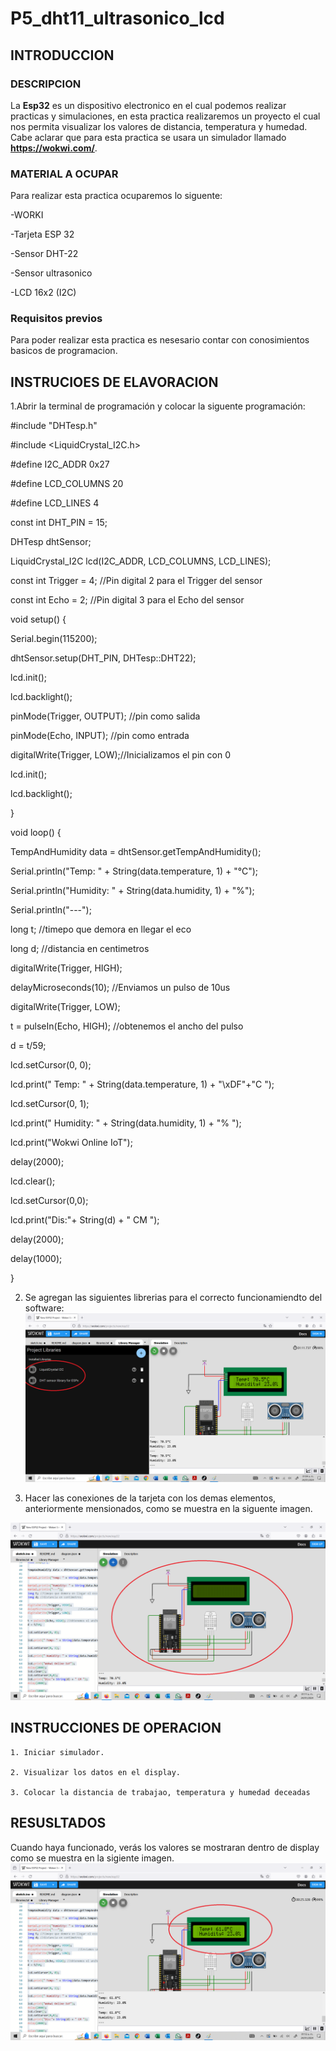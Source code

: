# P5_dht11_ultrasonico_lcd 
## INTRODUCCION

### DESCRIPCION 

La **Esp32**  es un dispositivo electronico en el cual podemos realizar practicas y simulaciones, en esta practica realizaremos un proyecto el cual nos permita visualizar  los valores de distancia, temperatura y humedad. Cabe aclarar que para esta practica se usara un simulador llamado **https://wokwi.com/**.

### MATERIAL A OCUPAR

Para realizar esta practica ocuparemos lo siguente:

-WORKI

-Tarjeta ESP 32

-Sensor DHT-22

-Sensor ultrasonico

-LCD 16x2 (I2C)

### Requisitos previos

Para poder realizar esta practica es nesesario contar con conosimientos basicos de programacion.

## INSTRUCIOES DE ELAVORACION 

1.Abrir la terminal de programación y colocar la siguente programación:



#include "DHTesp.h"

#include <LiquidCrystal_I2C.h>

#define I2C_ADDR 0x27

#define LCD_COLUMNS 20

#define LCD_LINES 4

const int DHT_PIN = 15;

DHTesp dhtSensor;

LiquidCrystal_I2C lcd(I2C_ADDR, LCD_COLUMNS, LCD_LINES);

const int Trigger = 4;   //Pin digital 2 para el Trigger del sensor

const int Echo = 2;   //Pin digital 3 para el Echo del sensor

void setup() {

Serial.begin(115200);

dhtSensor.setup(DHT_PIN, DHTesp::DHT22);

lcd.init();

lcd.backlight();

  pinMode(Trigger, OUTPUT); //pin como salida
  
  pinMode(Echo, INPUT);  //pin como entrada
  
  digitalWrite(Trigger, LOW);//Inicializamos el pin con 0
  
  lcd.init();
  
  lcd.backlight();

}

void loop() {

TempAndHumidity data = dhtSensor.getTempAndHumidity();

Serial.println("Temp: " + String(data.temperature, 1) + "°C");

Serial.println("Humidity: " + String(data.humidity, 1) + "%");

Serial.println("---");

long t; //timepo que demora en llegar el eco

long d; //distancia en centimetros

digitalWrite(Trigger, HIGH);

delayMicroseconds(10);          //Enviamos un pulso de 10us

digitalWrite(Trigger, LOW);
  
t = pulseIn(Echo, HIGH); //obtenemos el ancho del pulso

d = t/59; 

lcd.setCursor(0, 0);

lcd.print(" Temp: " + String(data.temperature, 1) + "\xDF"+"C ");

lcd.setCursor(0, 1);

lcd.print(" Humidity: " + String(data.humidity, 1) + "% ");

lcd.print("Wokwi Online IoT");

delay(2000);

lcd.clear();

lcd.setCursor(0,0);

lcd.print("Dis:"+ String(d) + " CM ");

delay(2000);

delay(1000);

}

2. Se agregan las siguientes librerias para el correcto funcionamiendto del software:
 ![](https://github.com/nijs17/P5_dht11_ultrasonico_lcd/blob/main/q1.png)

3. Hacer las conexiones de la tarjeta con los demas elementos, anteriormente mensionados, como se muestra en la siguente imagen. 

![](https://github.com/nijs17/P5_dht11_ultrasonico_lcd/blob/main/q2.png)

## INSTRUCCIONES DE OPERACION 


    1. Iniciar simulador.
    
    2. Visualizar los datos en el display.
    
    3. Colocar la distancia de trabajao, temperatura y humedad deceadas
    
## RESUSLTADOS
Cuando haya funcionado, verás los valores  se mostraran dentro de display como se muestra en la sigiente imagen.
![](https://github.com/nijs17/P5_dht11_ultrasonico_lcd/blob/main/q3.png)
